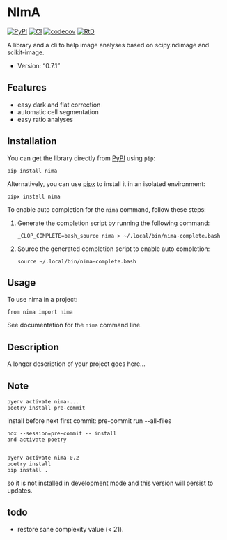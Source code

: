 # NImA

[![PyPI](https://img.shields.io/pypi/v/nima.svg)](https://pypi.org/project/nima/)
[![CI](https://github.com/darosio/nima/actions/workflows/ci.yml/badge.svg)](https://github.com/darosio/nima/actions/workflows/ci.yml)
[![codecov](https://codecov.io/gh/darosio/nima/branch/main/graph/badge.svg?token=OU6F9VFUQ6)](https://codecov.io/gh/darosio/nima)
[![RtD](https://readthedocs.org/projects/nima/badge/)](https://nima.readthedocs.io/)

A library and a cli to help image analyses based on scipy.ndimage and
scikit-image.

- Version: “0.7.1”

## Features

- easy dark and flat correction
- automatic cell segmentation
- easy ratio analyses

## Installation

You can get the library directly from [PyPI](https://pypi.org/project/nima/)
using `pip`:

    pip install nima

Alternatively, you can use [pipx](https://pypa.github.io/pipx/) to install it in
an isolated environment:

    pipx install nima

To enable auto completion for the `nima` command, follow these steps:

1.  Generate the completion script by running the following command:

        _CLOP_COMPLETE=bash_source nima > ~/.local/bin/nima-complete.bash

2.  Source the generated completion script to enable auto completion:

        source ~/.local/bin/nima-complete.bash

## Usage

To use nima in a project:

    from nima import nima

See documentation for the `nima` command line.

## Description

A longer description of your project goes here\...

## Note

    pyenv activate nima-...
    poetry install pre-commit

install before next first commit: pre-commit run --all-files

    nox --session=pre-commit -- install
    and activate poetry


    pyenv activate nima-0.2
    poetry install
    pip install .

so it is not installed in development mode and this version will persist to
updates.

## todo

- restore sane complexity value (< 21).
